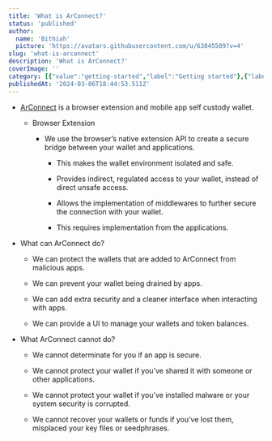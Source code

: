 ```yaml
---
title: 'What is ArConnect?'
status: 'published'
author:
  name: 'Bithiah'
  picture: 'https://avatars.githubusercontent.com/u/63845509?v=4'
slug: 'what-is-arconnect'
description: 'What is ArConnect?'
coverImage: ''
category: [{"value":"getting-started","label":"Getting started"},{"label":"Mobile app","value":"mobile-app"},{"label":"Browser Extension","value":"browser-extension"},{"value":"wallet-management","label":"Wallet management"},{"value":"apps-and-connections","label":"Apps & connections"}]
publishedAt: '2024-03-06T18:44:53.511Z'
---
```


- [ArConnect](https://www.arconnect.io/?utm_source=ArConnect+Knowledgebase+Docs&utm_medium=Doc+Page&utm_campaign=ArConnect+Knowledge+Base&utm_id=ArConnect+Knowledgebase) is a browser extension and mobile app self custody wallet.

    - Browser Extension

        - We use the browser’s native extension API to create a secure bridge between your wallet and applications.

            - This makes the wallet environment isolated and safe.

            - Provides indirect, regulated access to your wallet, instead of direct unsafe access.

            - Allows the implementation of middlewares to further secure the connection with your wallet.

            - This requires implementation from the applications.

            <!-- -->

            <!-- -->

        <!-- -->

        <!-- -->

    <!-- -->

    <!-- -->

- What can ArConnect do?

    - We can protect the wallets that are added to ArConnect from malicious apps.

    - We can prevent your wallet being drained by apps.

    - We can add extra security and a cleaner interface when interacting with apps.

    - We can provide a UI to manage your wallets and token balances.

    <!-- -->

    <!-- -->

- What ArConnect cannot do?

    - We cannot determinate for you if an app is secure.

    - We cannot protect your wallet if you’ve shared it with someone or other applications.

    - We cannot protect your wallet if you’ve installed malware or your system security is corrupted.

    - We cannot recover your wallets or funds if you’ve lost them, misplaced your key files or seedphrases.

    <!-- -->

    <!-- -->

